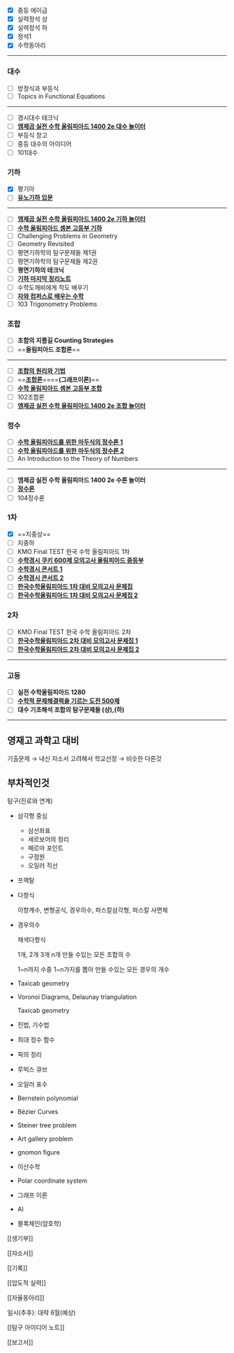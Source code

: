 - [x] 중등 에이급
- [x] 실력정석 상
- [x] 실력정석 하
- [x] 정석1
- [x] 수학동아리
---
### 대수
- [ ] 방정식과 부등식
- [ ] Topics in Functional Equations
---
- [ ] 경시대수 테크닉
- [ ] [**엠제곱 실전 수학 올림피아드 1400 2e 대수 놀이터**](https://www.yes24.com/Product/Goods/5462061)
- [ ] 부등식 창고
- [ ] 중등 대수의 아이디어
- [ ] 101대수
### 기하
- [x] 평기아
- [ ] [**유노기하 입문**](http://www.yes24.com/Product/Goods/3460467)
---
- [ ] [**엠제곱 실전 수학 올림피아드 1400 2e 기하 놀이터**](http://www.yes24.com/Product/Goods/5451866)
- [ ] [**수학 올림피아드 셈본 고등부 기하**](https://www.yes24.com/Product/Goods/59256955)
- [ ] Challenging Problems in Geometry
- [ ] Geometry Revisited
- [ ] 평면기하학의 탐구문제들 제1권
- [ ] 평면기하학의 탐구문제들 제2권
- [ ] **평면기하의 테크닉**
- [ ] [**기하 마지막 정리노트**](http://www.yes24.com/Product/Goods/4932928)
- [ ] 수학도깨비에게 작도 배우기
- [ ] [**자와 컴퍼스로 배우는 수학**](http://www.yes24.com/Product/Goods/105122872)
- [ ] 103 Trigonometry Problems

### 조합
- [ ] **조합의 지름길 Counting Strategies**
- [ ] ==**올림피아드 조합론**==
---
- [ ] [**조합의 원리와 기법**](http://www.yes24.com/Product/Goods/3407302)
- [ ] ==[**조합론**](http://www.yes24.com/Product/Goods/17572087)====**(그래프이론)**==
- [ ] [**수학 올림피아드 셈본 고등부 조합**](https://www.yes24.com/Product/Goods/70968036)
- [ ] 102조합론
- [ ] [**엠제곱 실전 수학 올림피아드 1400 2e 조합 놀이터**](https://www.yes24.com/Product/Goods/5462064)

### 정수

- [ ] [**수학 올림피아드를 위한 마두식의 정수론 1**](https://product.kyobobook.co.kr/detail/S000001985157)
- [ ] [**수학 올림피아드를 위한 마두식의 정수론 2**](https://product.kyobobook.co.kr/detail/S000001985158)
- [ ] An Introduction to the Theory of Numbers
---
- [ ] **엠제곱 실전 수학 올림피아드 1400 2e 수론 놀이터**
- [ ] [**정수론**](https://www.yes24.com/Product/Goods/4556545)
- [ ] 104정수론
### 1차
- [x] ==지중상==
- [ ] 지중하
- [ ] KMO Final TEST 한국 수학 올림피아드 1차
- [ ] [**수학경시 쿠키 600제 모의고사 올림피아드 중등부**](https://www.yes24.com/Product/Goods/18282668)
- [ ] [**수학경시 콘서트 1**](http://www.yes24.com/Product/Goods/15487325)
- [ ] [**수학경시 콘서트 2**](http://www.yes24.com/Product/Goods/96173365)
- [ ] [**한국수학올림피아드 1차 대비 모의고사 문제집**](http://www.yes24.com/Product/Goods/8223189)
- [ ] [**한국수학올림피아드 1차 대비 모의고사 문제집 2**](http://www.yes24.com/Product/Goods/11819867)

### 2차
- [ ] KMO Final TEST 한국 수학 올림피아드 2차
- [ ] [**한국수학올림피아드 2차 대비 모의고사 문제집 1**](http://www.yes24.com/Product/Goods/8223186)
- [ ] [**한국수학올림피아드 2차 대비 모의고사 문제집 2**](http://www.yes24.com/Product/Goods/8223175)

---

### 고등

- [ ] **실전 수학올림피아드 1280**
- [ ] **[수학적 문제해결력을 기르는 도전 500제](https://www.yes24.com/Product/Goods/3316957)**
- [ ] **대수 기초해석 조합의 탐구문제들 (상),(하)**

---

## 영재고 과학고 대비

기출문제 → 내신 자소서 고려해서 학교선정 → 비슷한 다른것

## 부차적인것

탐구(진로와 연계)

- 삼각형 중심
    - 삼선좌표
    - 세르보어의 정리
    - 페르마 포인트
    - 구점원
    - 오일러 직선
- 프랙탈
- 다항식
    
    이항계수, 변형공식, 경우의수, 파스칼삼각형, 파스칼 사면체
    
- 경우의수
    
    채색다항식
    
    1개, 2개 3개 n개 만들 수있는 모든 조합의 수
    
    1~n까지 수중 1~n가지를 뽑아 만들 수있는 모든 경우의 개수
    
- Taxicab geometry
- Voronoi Diagrams, Delaunay triangulation
    
    Taxicab geometry
    
- 진법, 기수법
- 최대 정수 함수
- 픽의 정리
- 루빅스 큐브
- 오일러 표수
- Bernstein polynomial
- Bézier Curves
- Steiner tree problem
- Art gallery problem
- gnomon figure
- 이산수학
- Polar coordinate system
- 그래프 이론
- AI
- 블록체인(암호학)

  

[[생기부]]

[[자소서]]

[[기록]]

[[압도적 실력]]

[[자율동아리]]

일시(추후): 대략 6월(예상)

[[탐구 아이디어 노트]]

[[보고서]]
